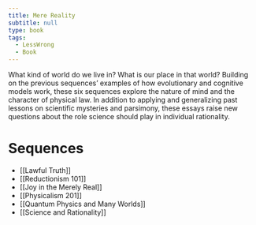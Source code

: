 ```yaml
---
title: Mere Reality
subtitle: null
type: book
tags:
  - LessWrong
  - Book
---
```


What kind of world do we live in? What is our place in that world? Building on the previous sequences’ examples of how evolutionary and cognitive models work, these six sequences explore the nature of mind and the character of physical law. In addition to applying and generalizing past lessons on scientific mysteries and parsimony, these essays raise new questions about the role science should play in individual rationality.

# Sequences

- [[Lawful Truth]]
- [[Reductionism 101]]
- [[Joy in the Merely Real]]
- [[Physicalism 201]]
- [[Quantum Physics and Many Worlds]]
- [[Science and Rationality]]